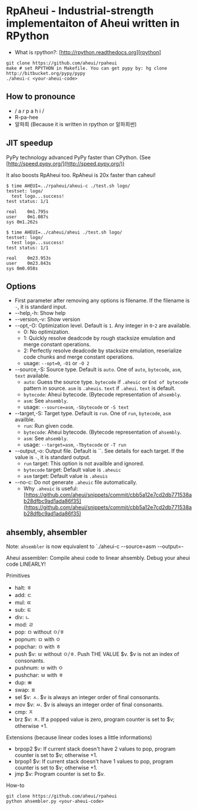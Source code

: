 RpAheui - Industrial-strength implementaiton of Aheui written in RPython
====

* What is rpython?: [http://rpython.readthedocs.org][rpython]

```
git clone https://github.com/aheui/rpaheui
make # set RPYTHON in Makefile. You can get pypy by: hg clone http://bitbucket.org/pypy/pypy
./aheui-c <your-aheui-code>
```

How to pronounce
----
- / a _r_ p a h i /
- R-pa-hee
- 알파희 (Because it is written in rpython or 알파희썬)

JIT speedup
----
PyPy technology advanced PyPy faster than CPython. (See [http://speed.pypy.org/](http://speed.pypy.org/))

It also boosts RpAheui too. RpAheui is 20x faster than caheui!

```
$ time AHEUI=../rpaheui/aheui-c ./test.sh logo/
testset: logo/
  test logo...success!
test status: 1/1

real	0m1.795s
user	0m1.087s
sys	0m1.262s
```

```
$ time AHEUI=../caheui/aheui ./test.sh logo/
testset: logo/
  test logo...success!
test status: 1/1

real	0m23.953s
user	0m23.843s
sys	0m0.058s
```

Options
----
- First parameter after removing any options is filename. If the filename is `-`, it is standard input.
- --help,-h: Show help
- --version,-v: Show version
- --opt,-O: Optimization level. Default is `1`. Any integer in `0`-`2` are available.
  - 0: No optimization.
  - 1: Quickly resolve deadcode by rough stacksize emulation and merge constant operations.
  - 2: Perfectly resolve deadcode by stacksize emulation, reserialize code chunks and merge constant operations.
  - usage: `--opt=0`, `-O1` or `-O 2`
- --source,-S: Source type. Default is `auto`. One of `auto`, `bytecode`, `asm`, `text` available.
  - `auto`: Guess the source type. `bytecode` if `.aheuic` or `End of bytecode` pattern in source. `asm` is `.aheuis`. `text` if `.aheui`. `text` is default.
  - `bytecode`: Aheui bytecode. (Bytecode representation of `ahsembly`.
  - `asm`: See `ahsembly`.
  - usage: `--source=asm`, `-Sbytecode` or `-S text`
- --target,-S: Target type. Default is `run`. One of `run`, `bytecode`, `asm` availble.
  - `run`: Run given code.
  - `bytecode`: Aheui bytecode. (Bytecode representation of `ahsembly`.
  - `asm`: See `ahsembly`.
  - usage: `--target=asm`, `-Tbytecode` or `-T run`
- --output,-o: Output file. Default is ``. See details for each target. If the value is `-`, it is standard output.
  - `run` target: This option is not availble and ignored.
  - `bytecode` target: Default value is `.aheuic`
  - `asm` target: Default value is `.aheuis`
- --no-c: Do not generate `.aheuic` file automatically.
  - Why `.aheuic` is useful: [https://github.com/aheui/snippets/commit/cbb5a12e7cd2db771538ab28dfbc9ad1ada86f35](https://github.com/aheui/snippets/commit/cbb5a12e7cd2db771538ab28dfbc9ad1ada86f35)

ahsembly, ahsembler
----
Note: `ahsembler` is now equivalent to `./aheui-c --source=asm --output=-

Aheui assembler: Compile aheui code to linear ahsembly.
Debug your aheui code LINEARLY!

Primitives

- halt: ㅎ
- add: ㄷ
- mul: ㄸ
- sub: ㅌ
- div: ㄴ
- mod: ㄹ
- pop: ㅁ without ㅇ/ㅎ
- popnum: ㅁ with ㅇ
- popchar: ㅁ with ㅎ
- push $v: ㅂ without ㅇ/ㅎ. Push THE VALUE $v. $v is not an index of consonants.
- pushnum: ㅂ with ㅇ
- pushchar: ㅂ with ㅎ
- dup: ㅃ
- swap: ㅍ
- sel $v: ㅅ. $v is always an integer order of final consonants.
- mov $v: ㅆ. $v is always an integer order of final consonants.
- cmp: ㅈ
- brz $v: ㅊ. If a popped value is zero, program counter is set to $v; otherwise +1.

Extensions (because linear codes loses a little informations)

- brpop2 $v: If current stack doesn't have 2 values to pop, program counter is set to $v; otherwise +1.
- brpop1 $v: If current stack doesn't have 1 values to pop, program counter is set to $v; otherwise +1.
- jmp $v: Program counter is set to $v.

How-to

```
git clone https://github.com/aheui/rpaheui
python ahsembler.py <your-aheui-code>
```

 [rpython]: http://rpython.readthedocs.org